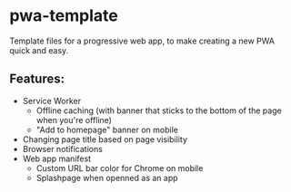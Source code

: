 # pwa-template
Template files for a progressive web app, to make creating a new PWA quick and easy.

## Features:

- Service Worker
  - Offline caching (with banner that sticks to the bottom of the page when you're offline)
  - "Add to homepage" banner on mobile
- Changing page title based on page visibility
- Browser notifications
- Web app manifest
  - Custom URL bar color for Chrome on mobile
  - Splashpage when openned as an app

